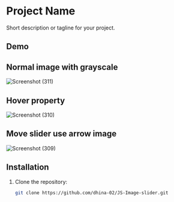 # Project Name

Short description or tagline for your project.

## Demo
## Normal image with grayscale
![Screenshot (311)](https://github.com/dhina-02/JS-Image-slider/assets/141801163/d2dc78c5-0cd0-4ab9-89c9-9b42d4e282a8)
## Hover property
![Screenshot (310)](https://github.com/dhina-02/JS-Image-slider/assets/141801163/90cc3d99-b125-4064-91c5-a4b8eb3a4537)

## Move slider use arrow image
![Screenshot (309)](https://github.com/dhina-02/JS-Image-slider/assets/141801163/ab530104-6d99-4aab-b3db-4e985f28a4d9)



## Installation

1. Clone the repository:

   ```bash
   git clone https://github.com/dhina-02/JS-Image-slider.git
